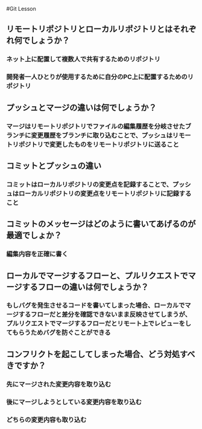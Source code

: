 #Git Lesson

## リモートリポジトリとローカルリポジトリとはそれぞれ何でしょうか？

### ネット上に配置して複数人で共有するためのリポジトリ
### 開発者一人ひとりが使用するために自分のPC上に配置するためのリポジトリ



## プッシュとマージの違いは何でしょうか？

### マージはリモートリポジトリでファイルの編集履歴を分岐させたブランチに変更履歴をブランチに取り込むことで、プッシュはリモートリポジトリで変更したものをリモートリポジトリに送ること


## コミットとプッシュの違い
### コミットはローカルリポジトリの変更点を記録することで、プッシュはローカルリポジトリの変更点をリモートリポジトリに記録すること



## コミットのメッセージはどのように書いてあげるのが最適でしょか？
### 編集内容を正確に書く



## ローカルでマージするフローと、プルリクエストでマージするフローの違いは何でしょうか？
### もしバグを発生させるコードを書いてしまった場合、ローカルでマージするフローだと差分を確認できないまま反映させてしまうが、プルリクエストでマージするフローだとリモート上でレビューをしてもらうためバグを防ぐことができる



## コンフリクトを起こしてしまった場合、どう対処すべきですか？
### 先にマージされた変更内容を取り込む
### 後にマージしようとしている変更内容を取り込む
### どちらの変更内容も取り込む


